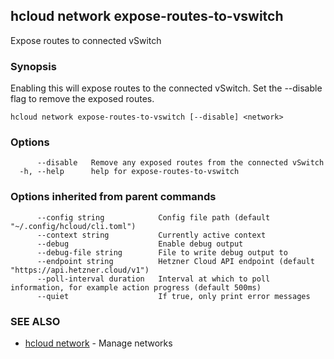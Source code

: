 ## hcloud network expose-routes-to-vswitch

Expose routes to connected vSwitch

### Synopsis

Enabling this will expose routes to the connected vSwitch. Set the --disable flag to remove the exposed routes.

```
hcloud network expose-routes-to-vswitch [--disable] <network>
```

### Options

```
      --disable   Remove any exposed routes from the connected vSwitch
  -h, --help      help for expose-routes-to-vswitch
```

### Options inherited from parent commands

```
      --config string            Config file path (default "~/.config/hcloud/cli.toml")
      --context string           Currently active context
      --debug                    Enable debug output
      --debug-file string        File to write debug output to
      --endpoint string          Hetzner Cloud API endpoint (default "https://api.hetzner.cloud/v1")
      --poll-interval duration   Interval at which to poll information, for example action progress (default 500ms)
      --quiet                    If true, only print error messages
```

### SEE ALSO

* [hcloud network](hcloud_network.md)	 - Manage networks
